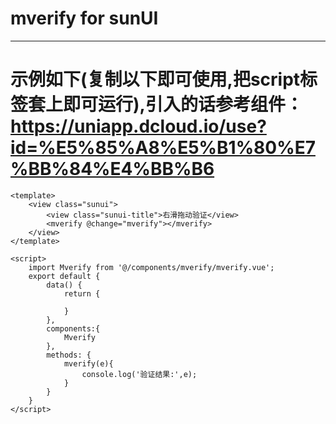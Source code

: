 # mverify for sunUI

-----------------------------------


# 示例如下(复制以下即可使用,把script标签套上即可运行),引入的话参考组件：https://uniapp.dcloud.io/use?id=%E5%85%A8%E5%B1%80%E7%BB%84%E4%BB%B6
```
<template>
	<view class="sunui">
		<view class="sunui-title">右滑拖动验证</view>
		<mverify @change="mverify"></mverify>
	</view>
</template>

<script>
	import Mverify from '@/components/mverify/mverify.vue';
	export default {
		data() {
			return {
				
			}
		},
		components:{
			Mverify
		},
		methods: {
			mverify(e){
				console.log('验证结果:',e);
			}
		}
	}
</script>

```